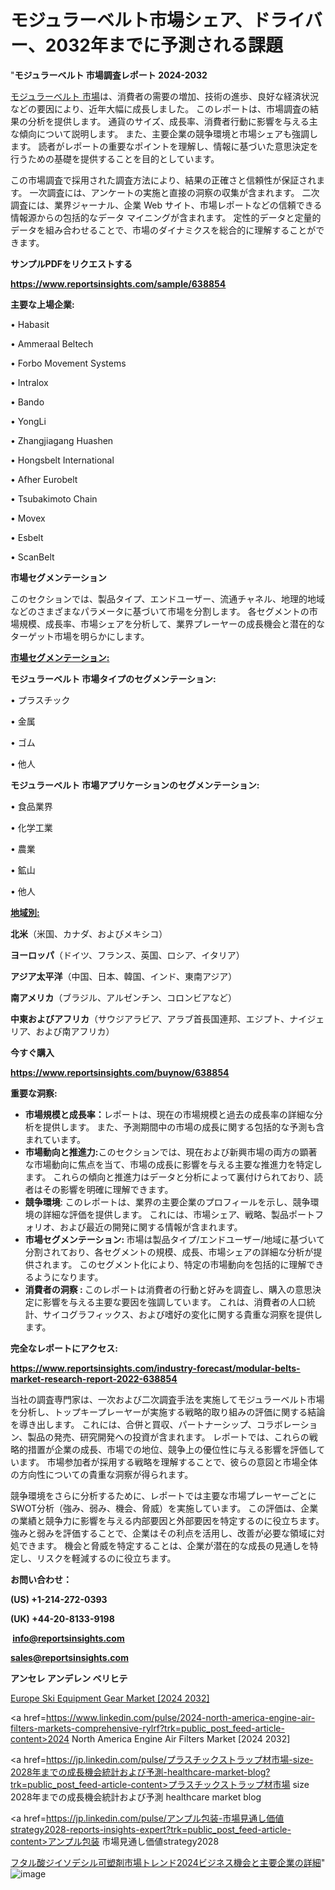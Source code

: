 # モジュラーベルト市場シェア、ドライバー、2032年までに予測される課題

"<strong>モジュラーベルト 市場調査レポート 2024-2032</strong>

<a href=https://www.reportsinsights.com/sample/638854>モジュラーベルト 市場</a>は、消費者の需要の増加、技術の進歩、良好な経済状況などの要因により、近年大幅に成長しました。 このレポートは、市場調査の結果の分析を提供します。 通貨のサイズ、成長率、消費者行動に影響を与える主な傾向について説明します。 また、主要企業の競争環境と市場シェアも強調します。 読者がレポートの重要なポイントを理解し、情報に基づいた意思決定を行うための基礎を提供することを目的としています。

この市場調査で採用された調査方法により、結果の正確さと信頼性が保証されます。 一次調査には、アンケートの実施と直接の洞察の収集が含まれます。 二次調査には、業界ジャーナル、企業 Web サイト、市場レポートなどの信頼できる情報源からの包括的なデータ マイニングが含まれます。 定性的データと定量的データを組み合わせることで、市場のダイナミクスを総合的に理解することができます。

<strong><b>サンプルPDFをリクエストする</b></strong>

<a href=https://www.reportsinsights.com/sample/638854><strong><u>https://www.reportsinsights.com/sample/638854</u></strong></a>

<strong>主要な上場企業:</strong>

• Habasit

• Ammeraal Beltech

• Forbo Movement Systems

• Intralox

• Bando

• YongLi

• Zhangjiagang Huashen

• Hongsbelt International

• Afher Eurobelt

• Tsubakimoto Chain

• Movex

• Esbelt

• ScanBelt

<strong>市場セグメンテーション</strong>

このセクションでは、製品タイプ、エンドユーザー、流通チャネル、地理的地域などのさまざまなパラメータに基づいて市場を分割します。 各セグメントの市場規模、成長率、市場シェアを分析して、業界プレーヤーの成長機会と潜在的なターゲット市場を明らかにします。

<strong><u>市場セグメンテーション</u></strong><strong><u>:</u></strong>

<strong>モジュラーベルト 市場タイプのセグメンテーション:</strong>

• プラスチック

• 金属

• ゴム

• 他人

<strong>モジュラーベルト 市場アプリケーションのセグメンテーション:</strong>

• 食品業界

• 化学工業

• 農業

• 鉱山

• 他人

<strong><u>地域別</u></strong><strong><u>:</u></strong>

<strong>北米</strong>（米国、カナダ、およびメキシコ）

<strong>ヨーロッパ</strong>（ドイツ、フランス、英国、ロシア、イタリア）

<strong>アジア太平洋</strong>（中国、日本、韓国、インド、東南アジア）

<strong>南アメリカ</strong>（ブラジル、アルゼンチン、コロンビアなど）

<strong>中東およびアフリカ</strong>（サウジアラビア、アラブ首長国連邦、エジプト、ナイジェリア、および南アフリカ）

<strong>今すぐ購入</strong>

<a href=https://www.reportsinsights.com/buynow/638854><strong><u>https://www.reportsinsights.com/buynow/638854</u></strong></a>

<strong>重要な洞察:</strong>
<ul>
  <li><strong>市場規模と成長率：</strong>レポートは、現在の市場規模と過去の成長率の詳細な分析を提供します。 また、予測期間中の市場の成長に関する包括的な予測も含まれています。</li>
  <li><strong>市場動向と推進力:</strong>このセクションでは、現在および新興市場の両方の顕著な市場動向に焦点を当て、市場の成長に影響を与える主要な推進力を特定します。 これらの傾向と推進力はデータと分析によって裏付けられており、読者はその影響を明確に理解できます。</li>
  <li><strong>競争環境</strong>: このレポートは、業界の主要企業のプロフィールを示し、競争環境の詳細な評価を提供します。 これには、市場シェア、戦略、製品ポートフォリオ、および最近の開発に関する情報が含まれます。</li>
  <li><strong>市場セグメンテーション: </strong>市場は製品タイプ/エンドユーザー/地域に基づいて分割されており、各セグメントの規模、成長、市場シェアの詳細な分析が提供されます。 このセグメント化により、特定の市場動向を包括的に理解できるようになります。</li>
  <li><strong>消費者の洞察 : </strong>このレポートは消費者の行動と好みを調査し、購入の意思決定に影響を与える主要な要因を強調しています。 これは、消費者の人口統計、サイコグラフィックス、および嗜好の変化に関する貴重な洞察を提供します。</li>
</ul>
<strong>完全なレポートにアクセス:</strong>

<a href=https://www.reportsinsights.com/industry-forecast/modular-belts-market-research-report-2022-638854><strong><u><b>https://www.reportsinsights.com/industry-forecast/modular-belts-market-research-report-2022-638854</b></u></strong></a>

当社の調査専門家は、一次および二次調査手法を実施してモジュラーベルト市場を分析し、トップキープレーヤーが実施する戦略的取り組みの評価に関する結論を導き出します。 これには、合併と買収、パートナーシップ、コラボレーション、製品の発売、研究開発への投資が含まれます。 レポートでは、これらの戦略的措置が企業の成長、市場での地位、競争上の優位性に与える影響を評価しています。 市場参加者が採用する戦略を理解することで、彼らの意図と市場全体の方向性についての貴重な洞察が得られます。

競争環境をさらに分析するために、レポートでは主要な市場プレーヤーごとにSWOT分析（強み、弱み、機会、脅威）を実施しています。 この評価は、企業の業績と競争力に影響を与える内部要因と外部要因を特定するのに役立ちます。 強みと弱みを評価することで、企業はその利点を活用し、改善が必要な領域に対処できます。 機会と脅威を特定することは、企業が潜在的な成長の見通しを特定し、リスクを軽減するのに役立ちます。

<strong>お問い合わせ：</strong>

<strong>(US) +1-214-272-0393</strong>

<strong>(UK) +44-20-8133-9198</strong>

<strong> </strong><a href=info@reportsinsights.com><strong><u>info@reportsinsights.com</u></strong></a>

<a href=sales@reportsinsights.com><strong><u>sales@reportsinsights.com</u></strong></a>

<strong>アンセレ アンデレン ベリヒテ</strong>

<a href=https://www.linkedin.com/pulse/europe-ski-equipment-gear-markets-trends-growth-mn5nf/>Europe Ski Equipment Gear Market [2024 2032]</a>

<a href=https://www.linkedin.com/pulse/2024-north-america-engine-air-filters-markets-comprehensive-rylrf?trk=public_post_feed-article-content>2024 North America Engine Air Filters Market [2024 2032]</a>

<a href=https://jp.linkedin.com/pulse/プラスチックストラップ材市場-size-2028年までの成長機会統計および予測-healthcare-market-blog?trk=public_post_feed-article-content>プラスチックストラップ材市場 size 2028年までの成長機会統計および予測 healthcare market blog</a>

<a href=https://jp.linkedin.com/pulse/アンプル包装-市場見通し価値strategy2028-reports-insights-expert?trk=public_post_feed-article-content>アンプル包装 市場見通し価値strategy2028</a>

<a href=https://www.linkedin.com/pulse/フタル酸ジイソデシル可塑剤市場トレンド2024ビジネス機会と主要企業の詳細-reports-insights-expert-l29ff/>フタル酸ジイソデシル可塑剤市場トレンド2024ビジネス機会と主要企業の詳細</a>"
![image](https://github.com/gayatrid12/RImarketresearch/assets/158473851/bd205e57-0664-49bc-bbce-b4e5a724d163)
